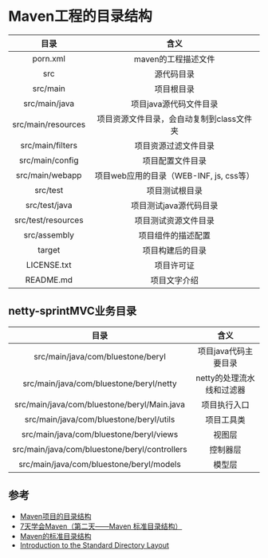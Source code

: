 # Maven工程的目录结构

| 目录 | 含义 |
|:----:|:----:|
| porn.xml | maven的工程描述文件 |
| src | 源代码目录 |
| src/main | 项目根目录 |
| src/main/java | 项目java源代码文件目录 |
| src/main/resources | 项目资源文件目录，会自动复制到class文件夹 |
| src/main/filters | 项目资源过滤文件目录 |
| src/main/config | 项目配置文件目录 |
| src/main/webapp | 项目web应用的目录（WEB-INF, js, css等） |
| src/test | 项目测试根目录 |
| src/test/java | 项目测试java源代码目录 |
| src/test/resources | 项目测试资源文件目录 |
| src/assembly | 项目组件的描述配置 |
| target | 项目构建后的目录 |
| LICENSE.txt | 项目许可证 |
| README.md | 项目文字介绍 |

## netty-sprintMVC业务目录

| 目录 | 含义 |
|:----:|:----:|
| src/main/java/com/bluestone/beryl | 项目java代码主要目录 |
| src/main/java/com/bluestone/beryl/netty | netty的处理流水线和过滤器 |
| src/main/java/com/bluestone/beryl/Main.java | 项目执行入口 |
| src/main/java/com/bluestone/beryl/utils | 项目工具类 |
| src/main/java/com/bluestone/beryl/views | 视图层 |
| src/main/java/com/bluestone/beryl/controllers | 控制器层 |
| src/main/java/com/bluestone/beryl/models | 模型层 |

## 参考

* [Maven项目的目录结构](http://www.tuicool.com/articles/BVZRfuz)
* [7天学会Maven（第二天——Maven 标准目录结构）](http://www.cnblogs.com/haippy/archive/2012/07/05/2577233.html)
* [Maven的标准目录结构](http://blog.sina.com.cn/s/blog_698f90230100vqri.html)
* [Introduction to the Standard Directory Layout](http://maven.apache.org/guides/introduction/introduction-to-the-standard-directory-layout.html)

